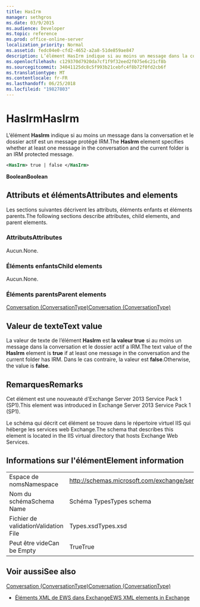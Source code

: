 ```yaml
---
title: HasIrm
manager: sethgros
ms.date: 03/9/2015
ms.audience: Developer
ms.topic: reference
ms.prod: office-online-server
localization_priority: Normal
ms.assetid: fedc04e0-cfd2-4652-a2a8-51de859ae847
description: L’élément HasIrm indique si au moins un message dans la conversation et le dossier actif est un message protégé IRM.
ms.openlocfilehash: c129370d7920da7cf1f9f32eed2f075e6c21cf8b
ms.sourcegitcommit: 34041125dc8c5f993b21cebfc4f8b72f0fd2cb6f
ms.translationtype: MT
ms.contentlocale: fr-FR
ms.lasthandoff: 06/25/2018
ms.locfileid: "19827803"
---
```

# <a name="hasirm"></a><span data-ttu-id="5df1f-103">HasIrm</span><span class="sxs-lookup"><span data-stu-id="5df1f-103">HasIrm</span></span>

<span data-ttu-id="5df1f-104">L’élément **HasIrm** indique si au moins un message dans la conversation et le dossier actif est un message protégé IRM.</span><span class="sxs-lookup"><span data-stu-id="5df1f-104">The **HasIrm** element specifies whether at least one message in the conversation and the current folder is an IRM protected message.</span></span> 
  
```XML
<HasIrm> true | false </HasIrm>
```

 <span data-ttu-id="5df1f-105">**Boolean**</span><span class="sxs-lookup"><span data-stu-id="5df1f-105">**Boolean**</span></span>
## <a name="attributes-and-elements"></a><span data-ttu-id="5df1f-106">Attributs et éléments</span><span class="sxs-lookup"><span data-stu-id="5df1f-106">Attributes and elements</span></span>

<span data-ttu-id="5df1f-107">Les sections suivantes décrivent les attributs, éléments enfants et éléments parents.</span><span class="sxs-lookup"><span data-stu-id="5df1f-107">The following sections describe attributes, child elements, and parent elements.</span></span>
  
### <a name="attributes"></a><span data-ttu-id="5df1f-108">Attributs</span><span class="sxs-lookup"><span data-stu-id="5df1f-108">Attributes</span></span>

<span data-ttu-id="5df1f-109">Aucun.</span><span class="sxs-lookup"><span data-stu-id="5df1f-109">None.</span></span>
  
### <a name="child-elements"></a><span data-ttu-id="5df1f-110">Éléments enfants</span><span class="sxs-lookup"><span data-stu-id="5df1f-110">Child elements</span></span>

<span data-ttu-id="5df1f-111">Aucun.</span><span class="sxs-lookup"><span data-stu-id="5df1f-111">None.</span></span>
  
### <a name="parent-elements"></a><span data-ttu-id="5df1f-112">Éléments parents</span><span class="sxs-lookup"><span data-stu-id="5df1f-112">Parent elements</span></span>

[<span data-ttu-id="5df1f-113">Conversation (ConversationType)</span><span class="sxs-lookup"><span data-stu-id="5df1f-113">Conversation (ConversationType)</span></span>](conversation-conversationtype.md)
  
## <a name="text-value"></a><span data-ttu-id="5df1f-114">Valeur de texte</span><span class="sxs-lookup"><span data-stu-id="5df1f-114">Text value</span></span>

<span data-ttu-id="5df1f-115">La valeur de texte de l’élément **HasIrm** est **la valeur true** si au moins un message dans la conversation et le dossier actif a IRM.</span><span class="sxs-lookup"><span data-stu-id="5df1f-115">The text value of the **HasIrm** element is **true** if at least one message in the conversation and the current folder has IRM.</span></span> <span data-ttu-id="5df1f-116">Dans le cas contraire, la valeur est **false**.</span><span class="sxs-lookup"><span data-stu-id="5df1f-116">Otherwise, the value is **false**.</span></span>
  
## <a name="remarks"></a><span data-ttu-id="5df1f-117">Remarques</span><span class="sxs-lookup"><span data-stu-id="5df1f-117">Remarks</span></span>

<span data-ttu-id="5df1f-118">Cet élément est une nouveauté d'Exchange Server 2013 Service Pack 1 (SP1).</span><span class="sxs-lookup"><span data-stu-id="5df1f-118">This element was introduced in Exchange Server 2013 Service Pack 1 (SP1).</span></span>
  
<span data-ttu-id="5df1f-119">Le schéma qui décrit cet élément se trouve dans le répertoire virtuel IIS qui héberge les services web Exchange.</span><span class="sxs-lookup"><span data-stu-id="5df1f-119">The schema that describes this element is located in the IIS virtual directory that hosts Exchange Web Services.</span></span>
  
## <a name="element-information"></a><span data-ttu-id="5df1f-120">Informations sur l'élément</span><span class="sxs-lookup"><span data-stu-id="5df1f-120">Element information</span></span>

|||
|:-----|:-----|
|<span data-ttu-id="5df1f-121">Espace de noms</span><span class="sxs-lookup"><span data-stu-id="5df1f-121">Namespace</span></span>  <br/> |http://schemas.microsoft.com/exchange/services/2006/types  <br/> |
|<span data-ttu-id="5df1f-122">Nom du schéma</span><span class="sxs-lookup"><span data-stu-id="5df1f-122">Schema Name</span></span>  <br/> |<span data-ttu-id="5df1f-123">Schéma Types</span><span class="sxs-lookup"><span data-stu-id="5df1f-123">Types schema</span></span>  <br/> |
|<span data-ttu-id="5df1f-124">Fichier de validation</span><span class="sxs-lookup"><span data-stu-id="5df1f-124">Validation File</span></span>  <br/> |<span data-ttu-id="5df1f-125">Types.xsd</span><span class="sxs-lookup"><span data-stu-id="5df1f-125">Types.xsd</span></span>  <br/> |
|<span data-ttu-id="5df1f-126">Peut être vide</span><span class="sxs-lookup"><span data-stu-id="5df1f-126">Can be Empty</span></span>  <br/> |<span data-ttu-id="5df1f-127">True</span><span class="sxs-lookup"><span data-stu-id="5df1f-127">True</span></span>  <br/> |
   
## <a name="see-also"></a><span data-ttu-id="5df1f-128">Voir aussi</span><span class="sxs-lookup"><span data-stu-id="5df1f-128">See also</span></span>



[<span data-ttu-id="5df1f-129">Conversation (ConversationType)</span><span class="sxs-lookup"><span data-stu-id="5df1f-129">Conversation (ConversationType)</span></span>](conversation-conversationtype.md)


- [<span data-ttu-id="5df1f-130">Éléments XML de EWS dans Exchange</span><span class="sxs-lookup"><span data-stu-id="5df1f-130">EWS XML elements in Exchange</span></span>](ews-xml-elements-in-exchange.md)

